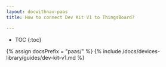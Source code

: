 ```yaml
---
layout: docwithnav-paas
title: How to connect Dev Kit V1 to ThingsBoard?

---
```


* TOC
{:toc}

{% assign docsPrefix = "paas/" %}
{% include /docs/devices-library/guides/dev-kit-v1.md %}
